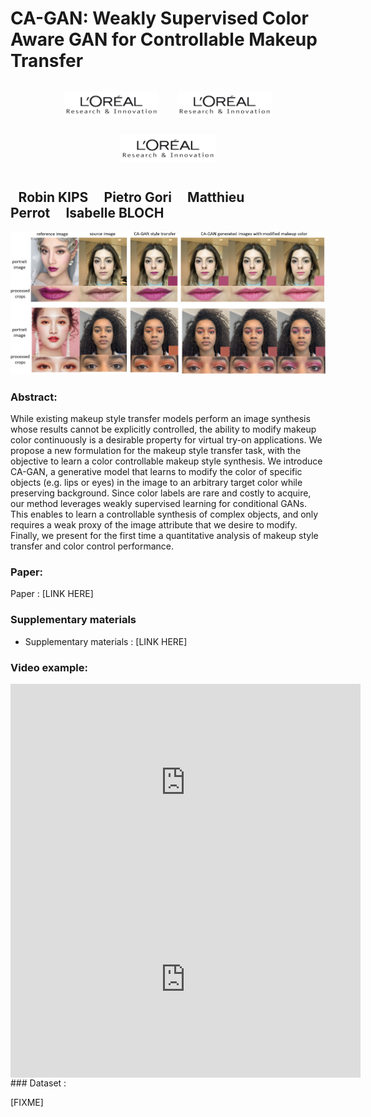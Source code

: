 # CA-GAN: Weakly Supervised Color Aware GAN for Controllable Makeup Transfer

<p align="center">
   <img  style="width: 30%;margin: 2.5%;" width="40%" src="images/loreal_research.png">  <img  style="width: 30%;margin: 2.5%;" width="40%" src="images/loreal_research.png">   <img  style="width: 30%;margin: 2.5%;" width="40%" src="images/loreal_research.png">
</p>

<div>
    <h2><a style="width: 20%;margin: 2.5%;" target="_blank">Robin KIPS</a><a style="width: 20%;margin: 2.5%;" target="_blank">Pietro Gori</a><a style="width: 20%;margin: 2.5%;" target="_blank">Matthieu Perrot</a><a style="width: 20%;margin: 2.5%;" target="_blank">Isabelle BLOCH</a></h2>
</div>


![example_style_transfer](images/full_face_shades.png)

### Abstract:
While existing makeup style transfer models perform an image synthesis whose results cannot be explicitly controlled, the ability to modify makeup color continuously is a desirable property for virtual try-on applications. We propose a new formulation for the makeup style transfer task, with the objective to learn a color controllable makeup style synthesis. 
We introduce CA-GAN, a generative model that learns to modify the color of specific objects (e.g. lips or eyes) in the image to an arbitrary target color while preserving background. 
Since color labels are rare and costly to acquire, our method leverages
weakly supervised learning for conditional GANs. This enables to learn a controllable synthesis of complex objects, and only requires a weak proxy of the image attribute that we desire to modify.
Finally, we present for the first time a quantitative analysis of makeup style transfer and color control performance.

### Paper:
Paper : [LINK HERE]

### Supplementary materials

- Supplementary materials : [LINK HERE]

### Video example:

<iframe  style="display: block; margin: auto;" width="560" height="315" src="https://www.youtube.com/embed/zA18a8-R6Wg" frameborder="0" allow="accelerometer; autoplay; encrypted-media; gyroscope; picture-in-picture" allowfullscreen></iframe>
<iframe style="display: block; margin: auto;"  width="560" height="315" src="https://www.youtube.com/embed/hHOZX6U_nqU" frameborder="0" allow="accelerometer; autoplay; encrypted-media; gyroscope; picture-in-picture" allowfullscreen></iframe>
### Dataset : 

[FIXME]
